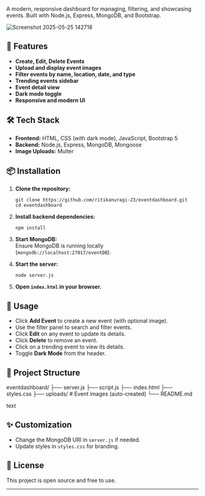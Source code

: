 

A modern, responsive dashboard for managing, filtering, and showcasing events. Built with Node.js, Express, MongoDB, and Bootstrap.

![Screenshot 2025-05-25 142718](https://github.com/user-attachments/assets/2440e340-5142-418d-85e3-a014c07aba7e)



## 🚀 Features

- **Create, Edit, Delete Events**
- **Upload and display event images**
- **Filter events by name, location, date, and type**
- **Trending events sidebar**
- **Event detail view**
- **Dark mode toggle**
- **Responsive and modern UI**

## 🛠️ Tech Stack

- **Frontend:** HTML, CSS (with dark mode), JavaScript, Bootstrap 5
- **Backend:** Node.js, Express, MongoDB, Mongoose
- **Image Uploads:** Multer

## 📦 Installation

1. **Clone the repository:**
    ```
    git clone https://github.com/ritikanuragi-23/eventdashboard.git
    cd eventdashboard
    ```

2. **Install backend dependencies:**
    ```
    npm install
    ```

3. **Start MongoDB:**  
   Ensure MongoDB is running locally (`mongodb://localhost:27017/eventDB`).

4. **Start the server:**
    ```
    node server.js
    ```

5. **Open `index.html` in your browser.**



## 🌟 Usage

- Click **Add Event** to create a new event (with optional image).
- Use the filter panel to search and filter events.
- Click **Edit** on any event to update its details.
- Click **Delete** to remove an event.
- Click on a trending event to view its details.
- Toggle **Dark Mode** from the header.

## 📁 Project Structure

eventdashboard/
├── server.js
├── script.js
├── index.html
├── styles.css
├── uploads/ # Event images (auto-created)
└── README.md

text

## ✨ Customization

- Change the MongoDB URI in `server.js` if needed.
- Update styles in `styles.css` for branding.

## 📝 License

This project is open source and free to use.

---
